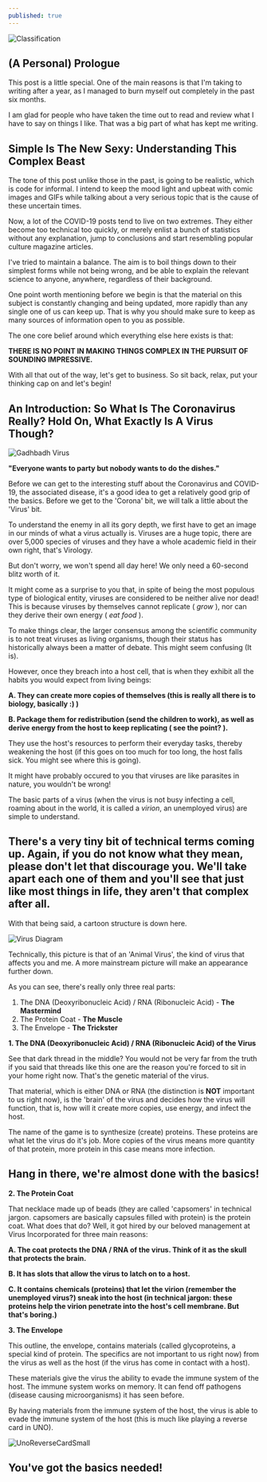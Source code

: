 ```yaml
---
published: true
---
```

![Classification]({{site.baseurl}}/images/tusharBlog-01.png)


## (A Personal) Prologue

This post is a little special. One of the main reasons is that I'm taking to writing after a year, as I managed to burn myself out completely in the past six months.

I am glad for people who have taken the time out to read and review what I have to say on things I like. That was a big part of what has kept me writing. 

##  Simple Is The New Sexy: Understanding This Complex Beast

The tone of this post unlike those in the past, is going to be realistic, which is code for informal. I intend to keep the mood light and upbeat with comic images and GIFs while talking about a very serious topic that is the cause of these uncertain times. 

Now, a lot of the COVID-19 posts tend to live on two extremes. They either become too technical too quickly, or merely enlist a bunch of statistics without any explanation, jump to conclusions and start resembling popular culture magazine articles.

I've tried to maintain a balance. The aim is to boil things down to their simplest forms while not being wrong, and be able to explain the relevant science to anyone, anywhere, regardless of their background.

One point worth mentioning before we begin is that the material on this subject is constantly changing and being updated, more rapidly than any single one of us can keep up. That is why you should make sure to keep as many sources of information open to you as possible. 

The one core belief around which everything else here exists is that:

**THERE IS NO POINT IN MAKING THINGS COMPLEX IN THE PURSUIT OF SOUNDING IMPRESSIVE.**

With all that out of the way, let's get to business. So sit back, relax, put your thinking cap on and let's begin!


## An Introduction: So What Is The Coronavirus Really? Hold On, What Exactly Is A Virus Though?

![Gadhbadh Virus]({{site.baseurl}}/images/virus.gif)

**"Everyone wants to party but nobody wants to do the dishes."**

Before we can get to the interesting stuff about the Coronavirus and COVID-19, the associated disease, it's a good idea to get a relatively good grip of the basics. Before we get to the 'Corona' bit, we will talk a little about the 'Virus' bit.

To understand the enemy in all its gory depth, we first have to get an image in our minds of what a virus actually is. Viruses are a huge topic, there are over 5,000 species of viruses and they have a whole academic field in their own right, that's Virology. 

But don't worry, we won't spend all day here! We only need a 60-second blitz worth of it.

It might come as a surprise to you that, in spite of being the most populous type of biological entity, viruses are considered to be neither alive nor dead! This is because viruses by themselves cannot replicate ( *grow* ), nor can they derive their own energy ( *eat food* ). 

To make things clear, the larger consensus among the scientific community is to not treat viruses as living organisms, though their status has historically always been a matter of debate. This might seem confusing (It is).

However, once they breach into a host cell, that is when they exhibit all the habits you would expect from living beings: 

**A. They can create more copies of themselves (this is really all there is to biology, basically :) )**

**B. Package them for redistribution (send the children to work), as well as derive energy from the host to keep replicating ( see the point? ).** 

They use the host's resources to perform their everyday tasks, thereby weakening the host (if this goes on too much for too long, the host falls sick. You might see where this is going).

It might have probably occured to you that viruses are like parasites in nature, you wouldn't be wrong!

The basic parts of a virus (when the  virus is not busy infecting a cell, roaming about in the world, it is called a *virion*, an unemployed virus) are simple to understand. 

## There's a very tiny bit of technical terms coming up. Again, if you do not know what they mean, please don't let that discourage you. We'll take apart each one of them and you'll see that just like most things in life, they aren't that complex after all.

With that being said, a cartoon structure is down here.

![Virus Diagram]({{site.baseurl}}/images/virus.png)

Technically, this picture is that of an 'Animal Virus', the kind of virus that affects you and me. A more mainstream picture will make an appearance further down. 

As you can see, there's really only three real parts:

1. The DNA (Deoxyribonucleic Acid) / RNA (Ribonucleic Acid) - **The Mastermind**
2. The Protein Coat - **The Muscle**
3. The Envelope - **The Trickster**

**1. The DNA (Deoxyribonucleic Acid) / RNA (Ribonucleic Acid)  of the Virus**

See that dark thread in the middle? You would not be very far from the truth if you said that threads like this one are the reason you're forced to sit in your home right now. That's the genetic material of the virus.

That material, which is either DNA or RNA (the distinction is **NOT** important to us right now), is the 'brain' of the virus and decides how the virus will function, that is, how will it create more copies, use energy, and infect the host. 

The name of the game is to synthesize (create) proteins. These proteins are what let the virus do it's job. More copies of the virus means more quantity of that protein, more protein in this case means more infection.

## Hang in there, we're almost done with the basics!


**2. The Protein Coat**

That necklace made up of beads (they are called 'capsomers' in technical jargon. capsomers are basically capsules filled with protein) is the protein coat. What does that do? Well, it got hired by our beloved management at Virus Incorporated for three main reasons:

**A. The coat protects the DNA / RNA of the virus. Think of it as the skull that protects the brain.**

**B. It has slots that allow the virus to latch on to a host.**

**C. It contains chemicals (proteins) that let the virion (remember the unemployed virus?) sneak into the host (in technical jargon: these proteins help the virion penetrate into the host's cell membrane. But that's boring.)**

**3. The Envelope**

This outline, the envelope, contains materials (called glycoproteins, a special kind of protein. The specifics are not important to us right now) from the virus as well as the host (if the virus has come in contact with a host).

These materials give the virus the ability to evade the immune system of the host. The immune system works on memory. It can fend off pathogens (disease causing microorganisms) it has seen before. 

By having materials from the immune system of the host, the virus is able to evade the immune system of the host (this is much like playing a reverse card in UNO).  

![UnoReverseCardSmall]({{site.baseurl}}/images/uno_reverse_small.jpg)

## You've got the basics needed!
